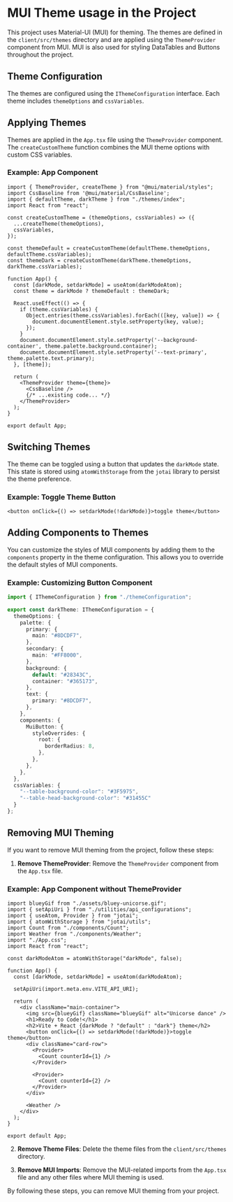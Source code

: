 # MUI Theme usage in the Project

This project uses Material-UI (MUI) for theming. The themes are defined in the `client/src/themes` directory and are applied using the `ThemeProvider` component from MUI. MUI is also used for styling DataTables and Buttons throughout the project.

## Theme Configuration

The themes are configured using the `IThemeConfiguration` interface. Each theme includes `themeOptions` and `cssVariables`.

## Applying Themes

Themes are applied in the `App.tsx` file using the `ThemeProvider` component. The `createCustomTheme` function combines the MUI theme options with custom CSS variables.

### Example: App Component

```tsx
import { ThemeProvider, createTheme } from "@mui/material/styles";
import CssBaseline from '@mui/material/CssBaseline';
import { defaultTheme, darkTheme } from "./themes/index";
import React from "react";

const createCustomTheme = (themeOptions, cssVariables) => ({
  ...createTheme(themeOptions),
  cssVariables,
});

const themeDefault = createCustomTheme(defaultTheme.themeOptions, defaultTheme.cssVariables);
const themeDark = createCustomTheme(darkTheme.themeOptions, darkTheme.cssVariables);

function App() {
  const [darkMode, setdarkMode] = useAtom(darkModeAtom);
  const theme = darkMode ? themeDefault : themeDark;

  React.useEffect(() => {
    if (theme.cssVariables) {
      Object.entries(theme.cssVariables).forEach(([key, value]) => {
        document.documentElement.style.setProperty(key, value);
      });
    }
    document.documentElement.style.setProperty('--background-container', theme.palette.background.container);
    document.documentElement.style.setProperty('--text-primary', theme.palette.text.primary);
  }, [theme]);

  return (
    <ThemeProvider theme={theme}>
      <CssBaseline />
      {/* ...existing code... */}
    </ThemeProvider>
  );
}

export default App;
```

## Switching Themes

The theme can be toggled using a button that updates the `darkMode` state. This state is stored using `atomWithStorage` from the `jotai` library to persist the theme preference.

### Example: Toggle Theme Button

```tsx
<button onClick={() => setdarkMode(!darkMode)}>toggle theme</button>
```

## Adding Components to Themes

You can customize the styles of MUI components by adding them to the `components` property in the theme configuration. This allows you to override the default styles of MUI components.

### Example: Customizing Button Component

```typescript
import { IThemeConfiguration } from "./themeConfiguration";

export const darkTheme: IThemeConfiguration = {
  themeOptions: {
    palette: {
      primary: {
        main: "#8DCDF7",
      },
      secondary: {
        main: "#FF8000",
      },
      background: {
        default: "#28343C",
        container: "#365173",
      },
      text: {
        primary: "#8DCDF7",
      },
    },
    components: {
      MuiButton: {
        styleOverrides: {
          root: {
            borderRadius: 8,
          },
        },
      },
    },
  },
  cssVariables: {
    "--table-background-color": "#3F5975",
    "--table-head-background-color": "#31455C"
  }
};
```

## Removing MUI Theming

If you want to remove MUI theming from the project, follow these steps:

1. **Remove ThemeProvider**: Remove the `ThemeProvider` component from the `App.tsx` file.

### Example: App Component without ThemeProvider

```tsx
import blueyGif from "./assets/bluey-unicorse.gif";
import { setApiUri } from "./utilities/api_configurations";
import { useAtom, Provider } from "jotai";
import { atomWithStorage } from "jotai/utils";
import Count from "./components/Count";
import Weather from "./components/Weather";
import "./App.css";
import React from "react";

const darkModeAtom = atomWithStorage("darkMode", false);

function App() {
  const [darkMode, setdarkMode] = useAtom(darkModeAtom);

  setApiUri(import.meta.env.VITE_API_URI);

  return (
    <div className="main-container">
      <img src={blueyGif} className="blueyGif" alt="Unicorse dance" />
      <h1>Ready to Code!</h1>
      <h2>Vite + React {darkMode ? "default" : "dark"} theme</h2>
      <button onClick={() => setdarkMode(!darkMode)}>toggle theme</button>
      <div className="card-row">
        <Provider>
          <Count counterId={1} />
        </Provider>

        <Provider>
          <Count counterId={2} />
        </Provider>
      </div>

      <Weather />
    </div>
  );
}

export default App;
```

2. **Remove Theme Files**: Delete the theme files from the `client/src/themes` directory.

3. **Remove MUI Imports**: Remove the MUI-related imports from the `App.tsx` file and any other files where MUI theming is used.

By following these steps, you can remove MUI theming from your project.